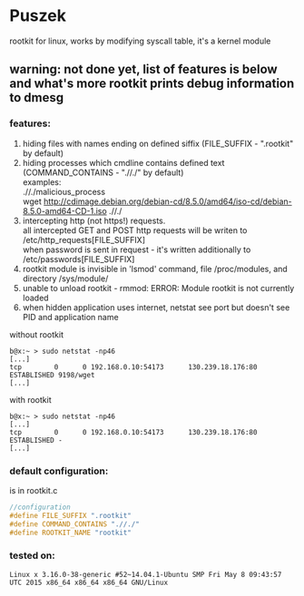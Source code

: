 # Puszek  

rootkit for linux, works by modifying syscall table, it's a kernel module  
  
## warning: not done yet, list of features is below and what's more rootkit prints debug information to dmesg   
  
### features:  
  
1. hiding files with names ending on defined siffix (FILE_SUFFIX - ".rootkit" by default)  
2. hiding processes which cmdline contains defined text (COMMAND_CONTAINS - ".//./" by default)  
examples:  
.//./malicious_process  
wget http://cdimage.debian.org/debian-cd/8.5.0/amd64/iso-cd/debian-8.5.0-amd64-CD-1.iso .//./  
3. intercepting http (not https!) requests.  
all intercepted GET and POST http requests will be writen to /etc/http_requests[FILE_SUFFIX]  
when password is sent in request - it's written additionally to /etc/passwords[FILE_SUFFIX]  
4. rootkit module is invisible in 'lsmod' command, file /proc/modules, and directory /sys/module/  
5. unable to unload rootkit - rmmod: ERROR: Module rootkit is not currently loaded
6. when hidden application uses internet, netstat see port but doesn't see PID and application name  

without rootkit  
```
b@x:~ > sudo netstat -np46
[...]
tcp        0      0 192.168.0.10:54173      130.239.18.176:80       ESTABLISHED 9198/wget
[...]
```
with rootkit  
```
b@x:~ > sudo netstat -np46
[...]
tcp        0      0 192.168.0.10:54173      130.239.18.176:80       ESTABLISHED -  
[...]
```

### default configuration:  
is in rootkit.c  

```C
//configuration  
#define FILE_SUFFIX ".rootkit"  
#define COMMAND_CONTAINS ".//./"  
#define ROOTKIT_NAME "rootkit"  
```

### tested on:  
```
Linux x 3.16.0-38-generic #52~14.04.1-Ubuntu SMP Fri May 8 09:43:57 UTC 2015 x86_64 x86_64 x86_64 GNU/Linux  
```